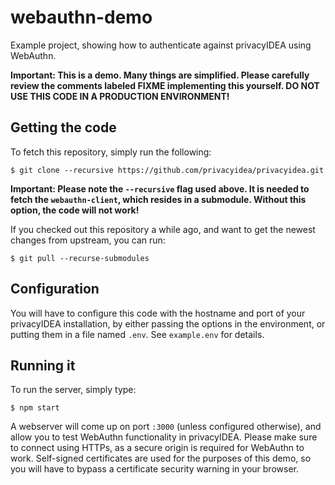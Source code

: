 # webauthn-demo

Example project, showing how to authenticate against privacyIDEA using WebAuthn.

**Important: This is a demo. Many things are simplified. Please carefully review the comments labeled FIXME
implementing this yourself. DO NOT USE THIS CODE IN A PRODUCTION ENVIRONMENT!**

## Getting the code

To fetch this repository, simply run the following:

```
$ git clone --recursive https://github.com/privacyidea/privacyidea.git
```

**Important: Please note the `--recursive` flag used above. It is needed to fetch the `webauthn-client`, which resides
in a submodule. Without this option, the code will not work!**

If you checked out this repository a while ago, and want to get the newest changes from upstream, you can run:

```
$ git pull --recurse-submodules
```

## Configuration

You will have to configure this code with the hostname and port of your privacyIDEA installation, by either passing
the options in the environment, or putting them in a file named `.env`. See `example.env` for details.

## Running it

To run the server, simply type:

```
$ npm start
```

A webserver will come up on port `:3000` (unless configured otherwise), and allow you to test WebAuthn functionality in
privacyIDEA. Please make sure to connect using HTTPs, as a secure origin is required for WebAuthn to work. Self-signed
certificates are used for the purposes of this demo, so you will have to bypass a certificate security warning in your
browser.
